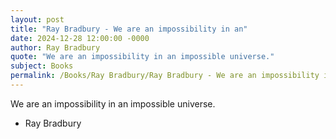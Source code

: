 ```yaml
---
layout: post
title: "Ray Bradbury - We are an impossibility in an"
date: 2024-12-28 12:00:00 -0000
author: Ray Bradbury
quote: "We are an impossibility in an impossible universe."
subject: Books
permalink: /Books/Ray Bradbury/Ray Bradbury - We are an impossibility in an
---
```


We are an impossibility in an impossible universe.

- Ray Bradbury
